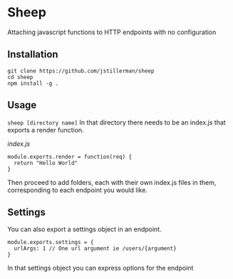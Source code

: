 # Sheep
Attaching javascript functions to HTTP endpoints with no configuration

## Installation
```
git clone https://github.com/jstillerman/sheep
cd sheep
npm install -g . 
```
## Usage
`sheep [directory name]`
In that directory there needs to be an index.js that exports a render function.

_index.js_
```
module.exports.render = function(req) {
  return "Hello World"
}
```

Then proceed to add folders, each with their own index.js files in them, corresponding to each endpoint you would like.

## Settings
You can also export a settings object in an endpoint.
```
module.exports.settings = {
  urlArgs: 1 // One url argument ie /users/{argument}
}
```

In that settings object you can express options for the endpoint


